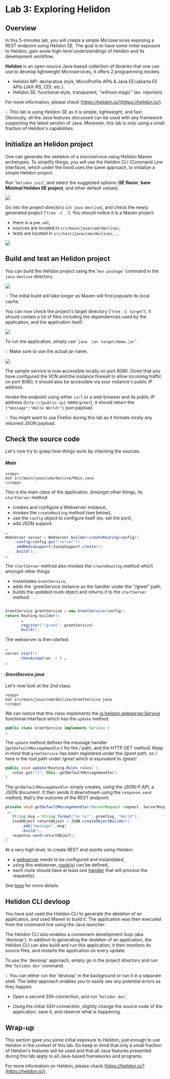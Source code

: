 # Lab 3: Exploring Helidon

## Overview

In this 5-minutes lab, you will create a simple Microservices exposing a REST endpoint using Helidon SE. The goal is to have some initial exposure to Helidon, gain some high-level understandings of Helidon and its development workflow.

**Helidon** is an open-source Java-based collection of libraries that one can use to develop lightweight Microservices, it offers 2 programming models:
- Helidon MP: declarative style, MicroProfile APIs & Java EE/Jakarta EE APIs (JAX-RS, CDI, etc.).
- Helidon SE: functional style, transparent, "without magic" (ex. injection).

For more information, please check [https://helidon.io/](https://helidon.io/).

💡 This lab is using Helidon SE as it is simple, lightweight, and fast. Obviously, all the Java features discussed can be used with any framework supporting the latest version of Java. Moreover, this lab is only using a small fraction of Helidon's capabilities.
 
## Initialize an Helidon project

One can generate the skeleton of a microservice using Helidon Maven archetypes. To simplify things, you will use the Helidon CLI (Command Line Interface), which under the hood uses the same approach, to initialize a simple Helidon project.

Run '`helidon init`', and select the suggested options (**SE flavor**, **bare Minimal Helidon SE project**, and other default values).

![](./images/lab3-1.png " ")

Go into the project directory (`cd java-devlive`), and check the newly generated project ('`tree -C .`'). You should notice it is a Maven project:
* there is a `pom.xml`,
* sources are located in `src/main/java/com/devlive/`,
* tests are located in `src/test/java/com/devlive/`, …

![](./images/lab3-2.png " ")

## Build and test an Helidon project

You can build the Helidon project using the '`mvn package`' command in the `java-devlive` directory. 

![](./images/lab3-3.png " ")

💡 The initial build will take longer as Maven will first populate its local cache.

You can now check the project's target directory ('`tree -C target`'), it should contain a lot of files including the dependencies used by the application, and the application itself.

![](./images/lab3-4.png " ")

To run the application, simply use '`java -jar target/demo.jar`'.

💡 Make sure to use the actual jar name.

![](./images/lab3-5.png " ")

The sample service is now accessible locally on port 8080. Given that you have configured the VCN and the instance firewall to allow incoming traffic on port 8080, it should also be accessible via your instance's public IP address. 

Invoke the endpoint using either `curl` or a web browser and its public IP address (`http://{public-ip}:8080/greet`), it should return the `{"message":"Hello World!"}` json payload.

💡 You might want to use Firefox during this lab as it formats nicely any returned JSON payload.

## Check the source code

Let's now try to grasp how things work by checking the sources.

#### _Main_

```nohighlight
<copy>
bat src/main/java/com/devlive/Main.java
</copy>
```

This is the main class of the application. Amongst other things, its `startServer` method
* creates and configure a Webserver instance,
* invokes the `createRouting` method (see below),
* use the `config` object to configure itself (ex. set the port),
* add JSON support.

```java
…
WebServer server = WebServer.builder(createRouting(config))
    .config(config.get("server"))
    .addMediaSupport(JsonpSupport.create())
    .build();
…
```

The `startServer` method also invokes the `createRouting` method which amongst other things
* instantiates `GreetService`,
* adds the `greetService instance as the handler under the "/greet" path,
* builds the updated route object and returns it to the `startServer` method.


```java

GreetService greetService = new GreetService(config);
return Routing.builder()
       …
      .register("/greet", greetService)
      .build();
```


The webserver is then started.
```java
…
server.start()
      .thenAccept(ws -> { …
…
```

#### _GreetService.java_

Let's now look at the 2nd class:

```nohighlight
<copy>
bat src/main/java/com/devlive/GreetService.java
</copy>
```

We can notice that this class implements the [io.helidon.webserver.Service](https://helidon.io/docs/v2/apidocs/io.helidon.webserver/io/helidon/webserver/Service.html) functional interface which has the `update` method.
```Java
public class GreetService implements Service {
…
```

The `update` method defines the message handler (`getDefaultMessageHandler`) for the _/_ path, and the HTTP GET method. Keep in mind that `greetService` has been registered under the _/greet_ path, so _/_ here is the root path under _/greet_ which is equivalent to _/greet/_.

```java
public void update(Routing.Rules rules) {
   rules.get("/", this::getDefaultMessageHandler);
}
```

The `getDefaultMessageHandler` simply creates, using the JSON-P API, a JSON document. It then sends it downstream using the `response.send` method, that's the outcome of the REST endpoint.

```java
private void getDefaultMessageHandler(ServerRequest request, ServerResponse response) {
 …
   String msg = String.format("%s %s!", greeting, "World");
   JsonObject returnObject = JSON.createObjectBuilder()
       .add("message", msg)
       .build();
   response.send(returnObject);
}
```

At a very high level, to create REST end-points using Helidon:
* a [webserver](https://helidon.io/docs/v2/apidocs/io.helidon.webserver/io/helidon/webserver/WebServer.html) needs to be configured and instantiated,
* using this webserver, [route(s)](https://helidon.io/docs/v2/apidocs/io.helidon.webserver/io/helidon/webserver/Routing.html) can be defined,
* each route should have at least one [handler](https://helidon.io/docs/v2/apidocs/io.helidon.webserver/io/helidon/webserver/Handler.html) that will process the request(s).

See [here](https://helidon.io/docs/v2/#/se/webserver/01_introduction) for more details. 

## Helidon CLI devloop

You have just used the Helidon CLI to generate the skeleton of an application, and used Maven to build it. The application was then executed from the command line using the Java launcher.

The Helidon CLI also enables a convenient development loop (aka 'devloop'). In addition to generating the skeleton of an application, the Helidon CLI can also build and run this application, it then monitors its source files, and restarts the application on every update.

To use the 'devloop' approach, simply go in the project directory and run the '`helidon dev`' command.


💡 You can either run the 'devloop' in the background or run it in a separate shell. The latter approach enables you to easily see any potential errors as they happen.

* Open a second SSh connection, and run '`helidon dev`'.

* Using the initial SSH connection, slightly change the source code of the application, save it, and observe what is happening.

## Wrap-up

This section gave you some initial exposure to Helidon, just enough to use Helidon in the context of this lab. Do keep in mind that only a small fraction of Helidon's features will be used and that all Java features presented during this lab apply to all Java-based frameworks and programs.

For more information on Helidon, please check [https://helidon.io/](https://helidon.io/).